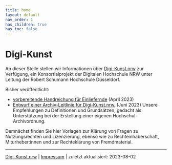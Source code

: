 ```yaml
---
title: home
layout: default
nav_order: 1
has_children: true
has_toc: false
---
```


# Digi-Kunst 

An dieser Stelle stellen wir Informationen über [Digi-Kunst.nrw](https://www.rsh-duesseldorf.de/musikhochschule/wir-ueber-uns/digi-kunstnrw/) zur Verfügung, ein Konsortialprojekt der Digitalen Hochschule NRW unter Leitung der Robert Schumann Hochschule Düsseldorf.  

Bisher veröffentlicht:
- [vorbereitende Handreichung für Einliefernde](./docs/Handreichung) (April 2023)
- [Entwurf einer Archiv-Leitlinie für Digi-Kunst.nrw.](./docs/assets/2023-06-07_Archiv-Leitlinie_Digi-Kunst.nrw_Entwurf.pdf) (Juni 2023) Unsere Empfehlungen zu Definitionen und Grundsätzen, gedacht als Unterstützung bei der Erstellung einer eigenen Hochschul-Archivordnung.

Demnächst finden Sie hier Vorlagen zur Klärung von Fragen zu Nutzungsrechten und Lizenzierung, ebenso wie zu  Rechteinhaberschaft, Miturheber:innen und zur Rechteklärung von Fremdmaterial.



---
[Digi-Kunst.nrw](https://www.rsh-duesseldorf.de/musikhochschule/wir-ueber-uns/digi-kunstnrw/) | [Impressum](https://www.rsh-duesseldorf.de/service/datenschutz-impressum) | zuletzt aktualisiert: 2023-08-02